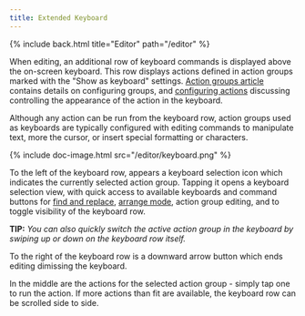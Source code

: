 ```yaml
---
title: Extended Keyboard
---
```


{% include back.html title="Editor" path="/editor" %}

When editing, an additional row of keyboard commands is displayed above the on-screen keyboard. This row displays actions defined in action groups marked with the "Show as keyboard" settings. [Action groups article](/actions/actiongroups) contains details on configuring groups, and [configuring actions](/actions/actions) discussing controlling the appearance of the action in the keyboard.

Although any action can be run from the keyboard row, action groups used as keyboards are typically configured with editing commands to manipulate text, more the cursor, or insert special formatting or characters.

{% include doc-image.html src="/editor/keyboard.png" %}

To the left of the keyboard row, appears a keyboard selection icon which indicates the currently selected action group. Tapping it opens a keyboard selection view, with quick access to available keyboards and command buttons for [find and replace](/editor/find), [arrange mode](/editor/arrangemode), action group editing, and to toggle visibility of the keyboard row.

**TIP:** _You can also quickly switch the active action group in the keyboard by swiping up or down on the keyboard row itself._

To the right of the keyboard row is a downward arrow button which ends editing dimissing the keyboard.

In the middle are the actions for the selected action group - simply tap one to run the action. If more actions than fit are available, the keyboard row can be scrolled side to side.

